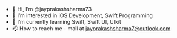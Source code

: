 - 👋 Hi, I’m @jayprakashsharma73
- 👀 I’m interested in iOS Development, Swift Programming
- 🌱 I’m currently learning Swift, Swift UI, UIkit
- 📫 How to reach me - mail at jayprakashsharma7@outlook.com

<!---
jayprakashsharma73/jayprakashsharma73 is a ✨ special ✨ repository because its `README.md` (this file) appears on your GitHub profile.
You can click the Preview link to take a look at your changes.
--->
